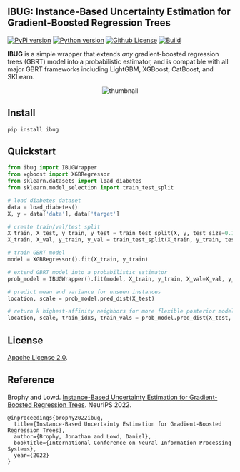 IBUG: Instance-Based Uncertainty Estimation for Gradient-Boosted Regression Trees
---
[![PyPi version](https://img.shields.io/pypi/v/ibug)](https://pypi.org/project/ibug/)
[![Python version](https://img.shields.io/badge/python-3.9%20%7C%203.10-blue)](https://pypi.org/project/ibug/)
[![Github License](https://img.shields.io/badge/License-Apache%202.0-blue.svg)](https://github.com/jjbrophy47/ibug/blob/master/LICENSE)
[![Build](https://github.com/jjbrophy47/ibug/actions/workflows/wheels.yml/badge.svg?branch=v0.0.5)](https://github.com/jjbrophy47/ibug/actions/workflows/wheels.yml)

**IBUG** is a simple wrapper that extends *any* gradient-boosted regression trees (GBRT) model into a probabilistic estimator, and is compatible with all major GBRT frameworks including LightGBM, XGBoost, CatBoost, and SKLearn.

<p align="center">
	<img align="center" src="images/thumbnail.png" alt="thumbnail">
</p>

Install
---

```shell
pip install ibug
```

Quickstart
---

```python
from ibug import IBUGWrapper
from xgboost import XGBRegressor
from sklearn.datasets import load_diabetes
from sklearn.model_selection import train_test_split

# load diabetes dataset
data = load_diabetes()
X, y = data['data'], data['target']

# create train/val/test split
X_train, X_test, y_train, y_test = train_test_split(X, y, test_size=0.1, random_state=1)
X_train, X_val, y_train, y_val = train_test_split(X_train, y_train, test_size=0.1, random_state=1)

# train GBRT model
model = XGBRegressor().fit(X_train, y_train)

# extend GBRT model into a probabilistic estimator
prob_model = IBUGWrapper().fit(model, X_train, y_train, X_val=X_val, y_val=y_val)

# predict mean and variance for unseen instances
location, scale = prob_model.pred_dist(X_test)

# return k highest-affinity neighbors for more flexible posterior modeling
location, scale, train_idxs, train_vals = prob_model.pred_dist(X_test, return_kneighbors=True)
```

License
---
[Apache License 2.0](https://github.com/jjbrophy47/ibug/blob/master/LICENSE).

Reference
---
Brophy and Lowd. [Instance-Based Uncertainty Estimation for Gradient-Boosted Regression Trees](https://arxiv.org/abs/2205.11412). NeurIPS 2022.

```
@inproceedings{brophy2022ibug,
  title={Instance-Based Uncertainty Estimation for Gradient-Boosted Regression Trees},
  author={Brophy, Jonathan and Lowd, Daniel},
  booktitle={International Conference on Neural Information Processing Systems},
  year={2022}
}
```
